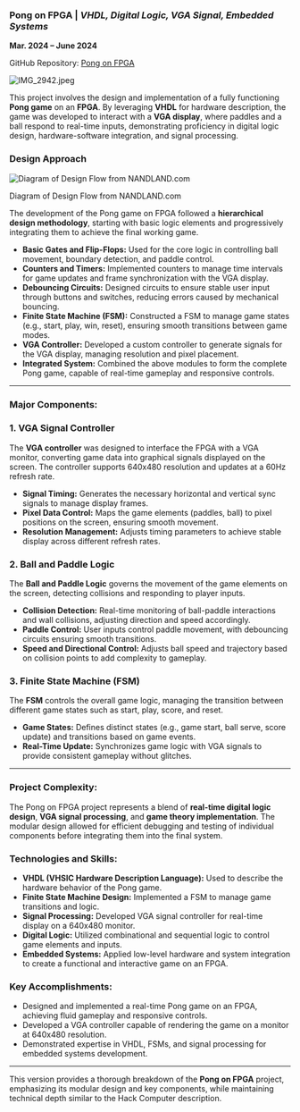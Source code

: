 ### Pong on FPGA | *VHDL, Digital Logic, VGA Signal, Embedded Systems*

**Mar. 2024 – June 2024**

GitHub Repository: [Pong on FPGA](https://github.com/username/Pong-FPGA)

![IMG_2942.jpeg](https://prod-files-secure.s3.us-west-2.amazonaws.com/36f435f9-c7ed-4b9b-b7a8-34d997078d9c/d4c43058-2ef0-4f23-aaa6-0c1fea79f2e6/IMG_2942.jpeg)

This project involves the design and implementation of a fully functioning **Pong game** on an **FPGA**. By leveraging **VHDL** for hardware description, the game was developed to interact with a **VGA display**, where paddles and a ball respond to real-time inputs, demonstrating proficiency in digital logic design, hardware-software integration, and signal processing.

### Design Approach

![Diagram of Design Flow from NANDLAND.com](https://prod-files-secure.s3.us-west-2.amazonaws.com/36f435f9-c7ed-4b9b-b7a8-34d997078d9c/bcbb2e2f-68fd-4def-be2c-54a47715928f/Untitled.png)

Diagram of Design Flow from NANDLAND.com

The development of the Pong game on FPGA followed a **hierarchical design methodology**, starting with basic logic elements and progressively integrating them to achieve the final working game.

- **Basic Gates and Flip-Flops:** Used for the core logic in controlling ball movement, boundary detection, and paddle control.
- **Counters and Timers:** Implemented counters to manage time intervals for game updates and frame synchronization with the VGA display.
- **Debouncing Circuits:** Designed circuits to ensure stable user input through buttons and switches, reducing errors caused by mechanical bouncing.
- **Finite State Machine (FSM):** Constructed a FSM to manage game states (e.g., start, play, win, reset), ensuring smooth transitions between game modes.
- **VGA Controller:** Developed a custom controller to generate signals for the VGA display, managing resolution and pixel placement.
- **Integrated System:** Combined the above modules to form the complete Pong game, capable of real-time gameplay and responsive controls.

---

### Major Components:

### 1. VGA Signal Controller

The **VGA controller** was designed to interface the FPGA with a VGA monitor, converting game data into graphical signals displayed on the screen. The controller supports 640x480 resolution and updates at a 60Hz refresh rate.

- **Signal Timing:** Generates the necessary horizontal and vertical sync signals to manage display frames.
- **Pixel Data Control:** Maps the game elements (paddles, ball) to pixel positions on the screen, ensuring smooth movement.
- **Resolution Management:** Adjusts timing parameters to achieve stable display across different refresh rates.

### 2. Ball and Paddle Logic

The **Ball and Paddle Logic** governs the movement of the game elements on the screen, detecting collisions and responding to player inputs.

- **Collision Detection:** Real-time monitoring of ball-paddle interactions and wall collisions, adjusting direction and speed accordingly.
- **Paddle Control:** User inputs control paddle movement, with debouncing circuits ensuring smooth transitions.
- **Speed and Directional Control:** Adjusts ball speed and trajectory based on collision points to add complexity to gameplay.

### 3. Finite State Machine (FSM)

The **FSM** controls the overall game logic, managing the transition between different game states such as start, play, score, and reset.

- **Game States:** Defines distinct states (e.g., game start, ball serve, score update) and transitions based on game events.
- **Real-Time Update:** Synchronizes game logic with VGA signals to provide consistent gameplay without glitches.

---

### Project Complexity:

The Pong on FPGA project represents a blend of **real-time digital logic design**, **VGA signal processing**, and **game theory implementation**. The modular design allowed for efficient debugging and testing of individual components before integrating them into the final system.

### Technologies and Skills:

- **VHDL (VHSIC Hardware Description Language):** Used to describe the hardware behavior of the Pong game.
- **Finite State Machine Design:** Implemented a FSM to manage game transitions and logic.
- **Signal Processing:** Developed VGA signal controller for real-time display on a 640x480 monitor.
- **Digital Logic:** Utilized combinational and sequential logic to control game elements and inputs.
- **Embedded Systems:** Applied low-level hardware and system integration to create a functional and interactive game on an FPGA.

### Key Accomplishments:

- Designed and implemented a real-time Pong game on an FPGA, achieving fluid gameplay and responsive controls.
- Developed a VGA controller capable of rendering the game on a monitor at 640x480 resolution.
- Demonstrated expertise in VHDL, FSMs, and signal processing for embedded systems development.

---

This version provides a thorough breakdown of the **Pong on FPGA** project, emphasizing its modular design and key components, while maintaining technical depth similar to the Hack Computer description.
